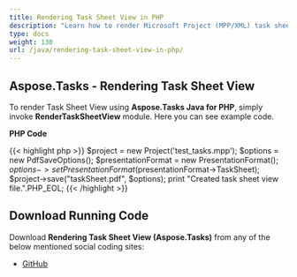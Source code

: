 ```yaml
---
title: Rendering Task Sheet View in PHP
description: "Learn how to render Microsoft Project (MPP/XML) task sheet views using Aspose.Tasks Java for PHP."
type: docs
weight: 130
url: /java/rendering-task-sheet-view-in-php/
---
```


## **Aspose.Tasks - Rendering Task Sheet View**
To render Task Sheet View using **Aspose.Tasks Java for PHP**, simply invoke **RenderTaskSheetView** module. Here you can see example code.

**PHP Code**

{{< highlight php >}}
$project = new Project('test_tasks.mpp');
$options = new PdfSaveOptions();
$presentationFormat = new PresentationFormat();
$options->setPresentationFormat($presentationFormat->TaskSheet);
$project->save("taskSheet.pdf", $options);
print "Created task sheet view file.".PHP_EOL;
{{< /highlight >}}

## **Download Running Code**
Download **Rendering Task Sheet View (Aspose.Tasks)** from any of the below mentioned social coding sites:

- [GitHub](https://github.com/aspose-tasks/Aspose.Tasks-for-Java/blob/master/Plugins/Aspose_Tasks_Java_for_PHP/src/aspose/tasks/WorkingWithTasks/RenderTaskSheetView.php)
